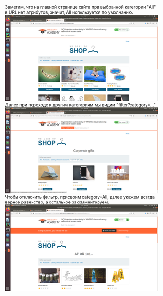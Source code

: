 Заметим, что на главной странице сайта при выбранной категории "All" в URL нет атрибутов, значит, All используется по умолчанию.<br/>
<img src="screenshot1.png"> <br/>
Далее при переходе к другим категориям мы видим "filter?category=..."<br/>
<img src="screenshot2.png"> <br/>
Чтобы отключить фильтр, присвоим category=All, далее укажем всегда верное равенство, а остальное закомментируем.<br/>
<img src="screenshot3.png"> 
